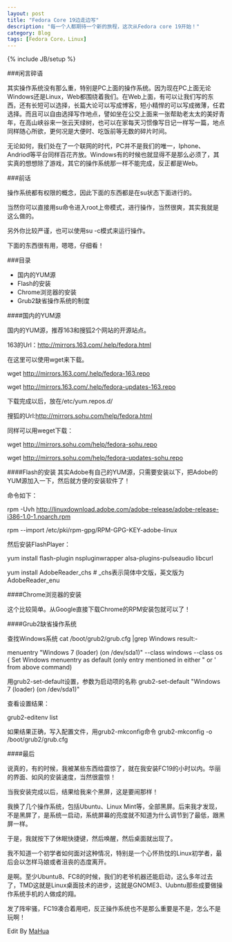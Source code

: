 ```yaml
---
layout: post
title: "Fedora Core 19边走边写"
description: "每一个人都期待一个新的旅程，这次从Fedora core 19开始！"
category: Blog 
tags: [Fedora Core，Linux]
---
```

{% include JB/setup %}

###闲言碎语


其实操作系统没有那么重，特别是PC上面的操作系统。因为现在PC上面无论Windows还是Linux，Web都围绕着我们。在Web上面，有可以让我们写的东西，还有长短可以选择，长篇大论可以写成博客，短小精悍的可以写成微薄，任君选择。而且可以自由选择写作地点，譬如坐在公交上面来一张帮助老太太的美好青年，在高山峡谷来一张云天绿树，也可以在家每天习惯像写日记一样写一篇，地点同样随心所欲，更何况是大便时、吃饭前等无数的碎片时间。

无论如何，我们处在了一个联网的时代，PC并不是我们的唯一，Iphone、Andriod等平台同样百花齐放。Windows有的时候也就显得不是那么必须了，其实真的想想除了游戏，其它的操作系统那一样不能完成，反正都是Web。

###前话

操作系统都有权限的概念，因此下面的东西都是在su状态下面进行的。

当然你可以直接用su命令进入root上帝模式，进行操作，当然很爽，其实我就是这么做的。

另外你比较严谨，也可以使用su -c模式来运行操作。

下面的东西很有用，嗯嗯，仔细看！

###目录

* 国内的YUM源
* Flash的安装
* Chrome浏览器的安装
* Grub2缺省操作系统的制度


####国内的YUM源

国内的YUM源，推荐163和搜狐2个网站的开源站点。

163的Url：http://mirrors.163.com/.help/fedora.html

在这里可以使用wget来下载。


wget http://mirrors.163.com/.help/fedora-163.repo

wget http://mirrors.163.com/.help/fedora-updates-163.repo

下载完成以后，放在/etc/yum.repos.d/

搜狐的Url:http://mirrors.sohu.com/help/fedora.html

同样可以用weget下载：

wget http://mirrors.sohu.com/help/fedora-sohu.repo

wget http://mirrors.sohu.com/help/fedora-updates-sohu.repo

####Flash的安装
其实Adobe有自己的YUM源，只需要安装以下，把Adobe的YUM源加入一下，然后就方便的安装软件了！

命令如下：

rpm -Uvh http://linuxdownload.adobe.com/adobe-release/adobe-release-i386-1.0-1.noarch.rpm

rpm --import /etc/pki/rpm-gpg/RPM-GPG-KEY-adobe-linux

然后安装FlashPlayer：

yum install flash-plugin nspluginwrapper alsa-plugins-pulseaudio libcurl

yum install AdobeReader_chs # _chs表示简体中文版，英文版为AdobeReader_enu

####Chrome浏览器的安装

这个比较简单。从Google直接下载Chrome的RPM安装包就可以了！



####Grub2缺省操作系统

查找Windows系统
cat /boot/grub2/grub.cfg |grep Windows
result:-

menuentry "Windows 7 (loader) (on /dev/sda1)" --class windows --class os {
Set Windows menuentry as default (only entry mentioned in either " or ' from above command)

用grub2-set-default设置，参数为启动项的名称
grub2-set-default "Windows 7 (loader) (on /dev/sda1)"

查看设置结果：

grub2-editenv list

如果结果正确，写入配置文件，用grub2-mkconfig命令
grub2-mkconfig -o /boot/grub2/grub.cfg

####最后

说真的，有的时候，我被某些东西给震惊了，就在我安装FC19的小时以内。华丽的界面、如风的安装速度，当然很震惊！

当我安装完成以后，结果给我来个黑屏，这是要闹那样！

我换了几个操作系统，包括Ubuntu、Linux Mint等，全部黑屏。后来我才发现，不是黑屏了，是系统一启动，系统屏幕的亮度就不知道为什么调节到了最低，跟黑屏一样。

于是，我就按下了休眠快捷键，然后唤醒，然后桌面就出现了。

我不知道一个初学者如何面对这种情况，特别是一个心怀热忱的Linux初学者，最后会以怎样马娘或者沮丧的态度离开。

是啊。至少Ubuntu8、FC8的时候，我们的老爷机器还能启动，这么多年过去了，TMD这就是Linux桌面技术的进步，这就是GNOME3、Uubntu那些成要做操作系统手机的人做成的翔。

发了阵牢骚，FC19凑合着用吧，反正操作系统也不是那么重要是不是，怎么不是玩啊！


Edit By [MaHua](http://mahua.jser.me)
